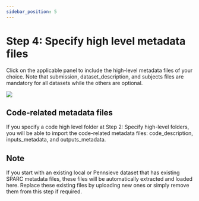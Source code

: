 ```yaml
---
sidebar_position: 5
---
```


# Step 4: Specify high level metadata files

Click on the applicable panel to include the high-level metadata files of your choice. Note that submission, dataset_description, and subjects files are mandatory for all datasets while the others are optional.


<div class="px-10">
    <img src="https://github.com/fairdataihub/SODA-for-SPARC/blob/main/docs/documentation/Organize-dataset/organize-step4-metadata-files.gif?raw=true">
    </img>
</div>

## Code-related metadata files

If you specify a code high level folder at Step 2: Specify high-level folders, you will be able to import the code-related metadata files: code_description, inputs_metadata, and outputs_metadata.

## Note

If you start with an existing local or Pennsieve dataset that has existing SPARC metadata files, these files will be automatically extracted and loaded here. Replace these existing files by uploading new ones or simply remove them from this step if required.
